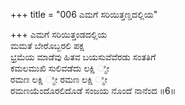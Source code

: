 +++
title = "006 ಎಮಗೆ ಸರಿಯಿತ್ತಣ್ಡದಲ್ಲಿಯ"

+++
ಎಮಗೆ ಸರಿಯಿತ್ತಂಡದಲ್ಲಿಯ   
ಮಮತೆ ಬೇರೊಬ್ಬರಲಿ ಪಕ್ಷ  
ಭ್ರಮೆಯ ಮಾಡೆವು  ಹಿತವ ಬಯಸುವೆವೆರಡು ಸಂತತಿಗೆ   
ಕಮಲಮುಖಿ ಸುಲಿವಡೆದು ಲಕ್ಷಿ ್ಮೀ   
ರಮಣ ಲಕ್ಷಿ ್ಮೀ ರಮಣ ಲಕ್ಷಿ ್ಮೀ   
ರಮಣಯೆಂದೊರಲಿದೊಡೆ ಸಂಜಯ ನೊಂದೆ ನಾನೆಂದ   ॥6॥